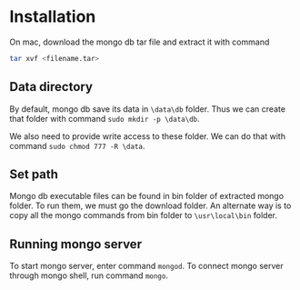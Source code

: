 # Installation

On mac, download the mongo db tar file and extract it with command

```bash
tar xvf <filename.tar>
```

## Data directory

By default, mongo db save its data in `\data\db` folder. Thus we can create that folder with command `sudo mkdir -p \data\db`.

We also need to provide write access to these folder. We can do that with command `sudo chmod 777 -R \data`.

## Set path

Mongo db executable files can be found in bin folder of extracted mongo folder. To run them, we must go the download folder. An alternate way is to copy all the mongo commands from bin folder to `\usr\local\bin` folder.

## Running mongo server

To start mongo server, enter command `mongod`. To connect mongo server through mongo shell, run command `mongo`.
